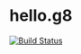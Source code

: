 # hello.g8

[![Build Status](https://travis-ci.org/tototoshi/hello.g8.png)](https://travis-ci.org/tototoshi/hello.g8)
